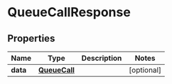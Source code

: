 

# QueueCallResponse


## Properties

Name | Type | Description | Notes
------------ | ------------- | ------------- | -------------
**data** | [**QueueCall**](QueueCall.md) |  |  [optional]




